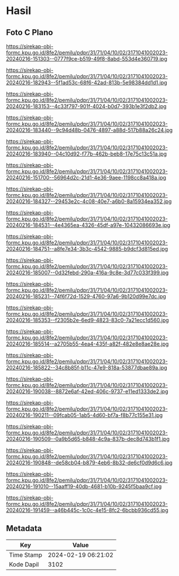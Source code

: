 # Hasil

## Foto C Plano

https://sirekap-obj-formc.kpu.go.id/8fe2/pemilu/pdpr/31/71/04/10/02/3171041002023-20240216-151303--0777f9ce-b519-49f8-8abd-553d4e360719.jpg

https://sirekap-obj-formc.kpu.go.id/8fe2/pemilu/pdpr/31/71/04/10/02/3171041002023-20240216-182943--5f1ad53c-68f6-42ad-813b-5e98384dd1d1.jpg

https://sirekap-obj-formc.kpu.go.id/8fe2/pemilu/pdpr/31/71/04/10/02/3171041002023-20240216-183153--4c33f797-901f-4024-b0d7-393b1e3f2db2.jpg

https://sirekap-obj-formc.kpu.go.id/8fe2/pemilu/pdpr/31/71/04/10/02/3171041002023-20240216-183440--9c94d48b-0476-4897-a88d-517b88a26c24.jpg

https://sirekap-obj-formc.kpu.go.id/8fe2/pemilu/pdpr/31/71/04/10/02/3171041002023-20240216-183940--04c10d92-f77b-462b-beb8-17e75c13c51a.jpg

https://sirekap-obj-formc.kpu.go.id/8fe2/pemilu/pdpr/31/71/04/10/02/3171041002023-20240216-151700--56964d2c-21d1-4e36-9aee-1198cc8a418a.jpg

https://sirekap-obj-formc.kpu.go.id/8fe2/pemilu/pdpr/31/71/04/10/02/3171041002023-20240216-184327--29453e2c-4c08-40e7-a6b0-8a15934ea352.jpg

https://sirekap-obj-formc.kpu.go.id/8fe2/pemilu/pdpr/31/71/04/10/02/3171041002023-20240216-184531--4e4365ea-4326-45df-a97e-10432086693e.jpg

https://sirekap-obj-formc.kpu.go.id/8fe2/pemilu/pdpr/31/71/04/10/02/3171041002023-20240216-184751--a8fe7e34-3b3c-4542-9885-b9dcf3d815ed.jpg

https://sirekap-obj-formc.kpu.go.id/8fe2/pemilu/pdpr/31/71/04/10/02/3171041002023-20240216-185007--0d32febd-290a-416a-9c8e-3d77c033f399.jpg

https://sirekap-obj-formc.kpu.go.id/8fe2/pemilu/pdpr/31/71/04/10/02/3171041002023-20240216-185231--74f6f72d-1529-4760-97a6-9b120d99e7dc.jpg

https://sirekap-obj-formc.kpu.go.id/8fe2/pemilu/pdpr/31/71/04/10/02/3171041002023-20240216-185353--f2305b2e-6ed9-4823-83c0-7a21ecc1d560.jpg

https://sirekap-obj-formc.kpu.go.id/8fe2/pemilu/pdpr/31/71/04/10/02/3171041002023-20240216-185514--a2705b55-4ea4-435f-a82f-482e8e8ae28e.jpg

https://sirekap-obj-formc.kpu.go.id/8fe2/pemilu/pdpr/31/71/04/10/02/3171041002023-20240216-185822--34c8b85f-b11c-47e9-818a-53877dbae89a.jpg

https://sirekap-obj-formc.kpu.go.id/8fe2/pemilu/pdpr/31/71/04/10/02/3171041002023-20240216-190038--8872e6af-42ed-406c-9737-e11ed1333de2.jpg

https://sirekap-obj-formc.kpu.go.id/8fe2/pemilu/pdpr/31/71/04/10/02/3171041002023-20240216-190211--09fcab05-1ab5-4d60-bf7a-f8b77c155e31.jpg

https://sirekap-obj-formc.kpu.go.id/8fe2/pemilu/pdpr/31/71/04/10/02/3171041002023-20240216-190509--0a9b5d65-b848-4c9a-837b-dec8d743b1f1.jpg

https://sirekap-obj-formc.kpu.go.id/8fe2/pemilu/pdpr/31/71/04/10/02/3171041002023-20240216-190848--de58cb04-b879-4eb6-8b32-de6cf0d9d6c6.jpg

https://sirekap-obj-formc.kpu.go.id/8fe2/pemilu/pdpr/31/71/04/10/02/3171041002023-20240216-191010--15aaff19-40db-4681-b10b-9245f5baa9cf.jpg

https://sirekap-obj-formc.kpu.go.id/8fe2/pemilu/pdpr/31/71/04/10/02/3171041002023-20240216-191459--a46b445c-1c0c-4e15-8fc2-6bcbb936cd55.jpg


## Metadata

| Key        | Value               |
| ---------- | ------------------- |
| Time Stamp | 2024-02-19 06:21:02 |
| Kode Dapil | 3102                |



